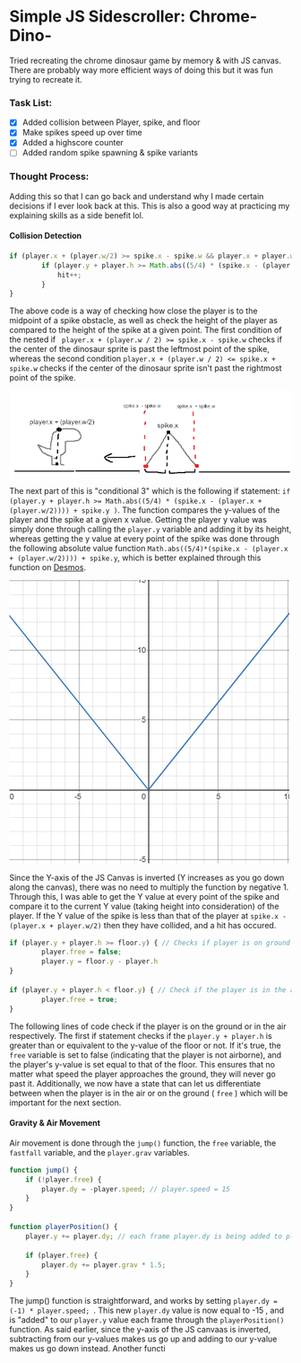 # Simple JS Sidescroller: Chrome-Dino-
Tried recreating the chrome dinosaur game by memory &amp; with JS canvas. There are probably way more efficient ways of doing this but it was fun trying to recreate it.

### Task List:

- [x] Added collision between Player, spike, and floor
- [x] Make spikes speed up over time
- [x] Added a highscore counter
- [ ] Added random spike spawning & spike variants

### Thought Process:

Adding this so that I can go back and understand why I made certain decisions if I ever look back at this. This is also a good way at practicing my explaining skills as a side benefit lol.

#### Collision Detection

```javascript
if (player.x + (player.w/2) >= spike.x - spike.w && player.x + player.w/2 <= spike.x + spike.w) { // Conditional 1 & 2
        if (player.y + player.h >= Math.abs((5/4) * (spike.x - (player.x + (player.w/2)))) + spike.y ) { // Conditional 3
            hit++;
        }
}
```

The above code is a way of checking how close the player is to the midpoint of a spike obstacle, as well as check the height of the player as compared to the height of the spike at a given point. The first condition of the nested if ` player.x + (player.w / 2) >= spike.x - spike.w` checks if the center of the dinosaur sprite is past the leftmost point of the spike, whereas the second condition ` player.x + (player.w / 2) <= spike.x + spike.w ` checks if the center of the dinosaur sprite isn't past the rightmost point of the spike. 

![Diagram of Conditional 1 & 2](https://github.com/KaytchJam/Simple-JS-Sidescroller-Chrome-Dino-/blob/main/readme-assets/poorlydrawndiagram.png?raw=true)

The next part of this is "conditional 3" which is the following if statement:  `if (player.y + player.h >= Math.abs((5/4) * (spike.x - (player.x + (player.w/2)))) + spike.y )`. The function compares the y-values of the player and the spike at a given x value. Getting the player y value was simply done through calling the `player.y` variable and adding it by its height, whereas getting the y value at every point of the spike was done through the following absolute value function `Math.abs((5/4)*(spike.x - (player.x + (player.w/2)))) + spike.y`, which is better explained through this function on [Desmos](https://www.desmos.com/calculator/17d28venxe).

![Image of the Desmos Graph Linked Above](https://github.com/KaytchJam/Simple-JS-Sidescroller-Chrome-Dino-/blob/main/readme-assets/spike_graph.PNG?raw=true)

Since the Y-axis of the JS Canvas is inverted (Y increases as you go down along the canvas), there was no need to multiply the function by negative 1. Through this, I was able to get the Y value at every point of the spike and compare it to the current Y value (taking height into consideration) of the player. If the Y value of the spike is less than that of the player at `spike.x - (player.x + player.w/2)` then they have collided, and a hit has occured.

``` javascript
if (player.y + player.h >= floor.y) { // Checks if player is on ground & keeps them grounded
        player.free = false;
        player.y = floor.y - player.h
}

if (player.y + player.h < floor.y) { // Check if the player is in the air
        player.free = true;
}
```

The following lines of code check if the player is on the ground or in the air respectively. The first if statement checks if the `player.y + player.h` is greater than or equivalent to the y-value of the floor or not. If it's true, the `free` variable is set to false (indicating that the player is not airborne), and the player's y-value is set equal to that of the floor. This ensures that no matter what speed the player approaches the ground, they will never go past it. Additionally, we now have a state that can let us differentiate between when the player is in the air or on the ground ( `free` ) which will be important for the next section.

#### Gravity & Air Movement

Air movement is done through the `jump()` function, the `free` variable, the `fastfall` variable, and the `player.grav` variables. 

``` javascript
function jump() {
    if (!player.free) {
        player.dy = -player.speed; // player.speed = 15
    }
}

function playerPosition() {
    player.y += player.dy; // each frame player.dy is being added to player.y

    if (player.free) {
        player.dy += player.grav * 1.5; 
    }
}
```

The jump() function is straightforward, and works by setting `player.dy = (-1) * player.speed; `. This new `player.dy` value is now equal to -15 , and is "added" to our `player.y` value each frame through the `playerPosition()` function. As said earlier, since the y-axis of the JS canvaas is inverted, subtracting from our y-values makes us go up and adding to our y-value makes us go down instead. Another functi
